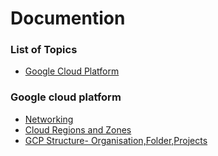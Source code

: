 # Documention

### List of Topics


  * [Google Cloud Platform](#google-cloud-platform)


### Google cloud platform


- [Networking ](./GoogleCloudPlatform/Networking.md)
- [Cloud Regions and Zones ](./GoogleCloudPlatform/RegionsandZones.md)
- [GCP Structure- Organisation,Folder,Projects ](./GoogleCloudPlatform/GCPstructure.md)

